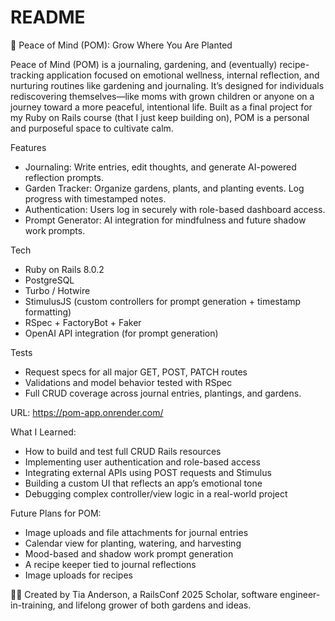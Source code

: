 # README


🌱 Peace of Mind (POM): Grow Where You Are Planted


Peace of Mind (POM) is a journaling, gardening, and (eventually) recipe-tracking application focused on emotional wellness, internal reflection, and nurturing routines like gardening and journaling.
It’s designed for individuals rediscovering themselves—like moms with grown children or anyone on a journey toward a more peaceful, intentional life.
Built as a final project for my Ruby on Rails course (that I just keep building on), POM is a personal and purposeful space to cultivate calm.

Features
- Journaling: Write entries, edit thoughts, and generate AI-powered reflection prompts.
- Garden Tracker: Organize gardens, plants, and planting events. Log progress with timestamped notes.
- Authentication: Users log in securely with role-based dashboard access.
- Prompt Generator: AI integration for mindfulness and future shadow work prompts.

Tech
- Ruby on Rails 8.0.2
- PostgreSQL 
- Turbo / Hotwire
- StimulusJS (custom controllers for prompt generation + timestamp formatting)
- RSpec + FactoryBot + Faker
- OpenAI API integration (for prompt generation)

Tests
- Request specs for all major GET, POST, PATCH routes
- Validations and model behavior tested with RSpec
- Full CRUD coverage across journal entries, plantings, and gardens.

URL: https://pom-app.onrender.com/

What I Learned:
- How to build and test full CRUD Rails resources
- Implementing user authentication and role-based access
- Integrating external APIs using POST requests and Stimulus
- Building a custom UI that reflects an app’s emotional tone
- Debugging complex controller/view logic in a real-world project

Future Plans for POM:
- Image uploads and file attachments for journal entries
- Calendar view for planting, watering, and harvesting
- Mood-based and shadow work prompt generation
- A recipe keeper tied to journal reflections
- Image uploads for recipes


👩‍🎓 Created by Tia Anderson, a RailsConf 2025 Scholar, software engineer-in-training, and lifelong grower of both gardens and ideas.









